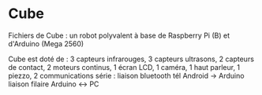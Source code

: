# Cube
Fichiers de Cube : un robot polyvalent à base de Raspberry Pi (B) et d'Arduino (Mega 2560)

Cube est doté de :
    3 capteurs infrarouges, 
    3 capteurs ultrasons,
    2 capteurs de contact,
    2 moteurs continus,
    1 écran LCD,
    1 caméra,
    1 haut parleur,
    1 piezzo,
    2 communications série : 
        liaison bluetooth tél Android -> Arduino
        liaison filaire Arduino <-> PC
